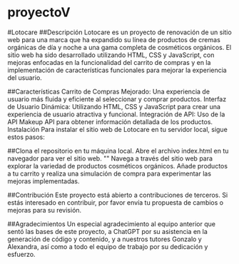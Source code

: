 # proyectoV

#Lotocare
##Descripción
Lotocare es un proyecto de renovación de un sitio web para una marca que ha expandido su línea de productos de cremas orgánicas de día y noche a una gama completa de cosméticos orgánicos. El sitio web ha sido desarrollado utilizando HTML, CSS y JavaScript, con mejoras enfocadas en la funcionalidad del carrito de compras y en la implementación de características funcionales para mejorar la experiencia del usuario.

##Características
Carrito de Compras Mejorado: Una experiencia de usuario más fluida y eficiente al seleccionar y comprar productos.
Interfaz de Usuario Dinámica: Utilizando HTML, CSS y JavaScript para crear una experiencia de usuario atractiva y funcional.
Integración de API: Uso de la API Makeup API para obtener información detallada de los productos.
Instalación
Para instalar el sitio web de Lotocare en tu servidor local, sigue estos pasos:

##Clona el repositorio en tu máquina local.
Abre el archivo index.html en tu navegador para ver el sitio web.
""
Navega a través del sitio web para explorar la variedad de productos cosméticos orgánicos. Añade productos a tu carrito y realiza una simulación de compra para experimentar las mejoras implementadas.

##Contribución
Este proyecto está abierto a contribuciones de terceros. Si estás interesado en contribuir, por favor envía tu propuesta de cambios o mejoras para su revisión.

##Agradecimientos
Un especial agradecimiento al equipo anterior que sentó las bases de este proyecto, a ChatGPT por su asistencia en la generación de código y contenido, y a nuestros tutores Gonzalo y Alexandra, así como a todo el equipo de trabajo por su dedicación y esfuerzo.


